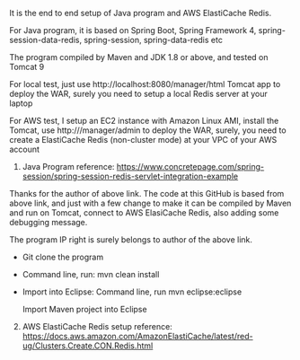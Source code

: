 It is the end to end setup of Java program and AWS ElastiCache Redis.

For Java program, it is based on Spring Boot, Spring Framework 4, spring-session-data-redis,
spring-session, spring-data-redis etc

The program compiled by Maven and JDK 1.8 or above, and tested on Tomcat 9

For local test, just use http://localhost:8080/manager/html Tomcat app to deploy the WAR,
surely you need to setup a local Redis server at your laptop

For AWS test, I setup an EC2 instance with Amazon Linux AMI, install the Tomcat, use
http://<ec2-public-dns>/manager/admin to deploy the WAR, surely, you need to create a
ElastiCache Redis (non-cluster mode) at your VPC of your AWS account

1. Java Program reference:
https://www.concretepage.com/spring-session/spring-session-redis-servlet-integration-example

Thanks for the author of above link. The code at this GitHub is based from above link,
and just with a few change to make it can be compiled by Maven and run on Tomcat, connect
to AWS ElasiCache Redis, also adding some debugging message. 

The program IP right is surely belongs to author of the above link.

- Git clone the program


- Command line, run: 
   mvn clean install

- Import into Eclipse:
  Command line, run
  mvn eclipse:eclipse

  Import Maven project into Eclipse

2. AWS ElastiCache Redis setup reference:  
https://docs.aws.amazon.com/AmazonElastiCache/latest/red-ug/Clusters.Create.CON.Redis.html
